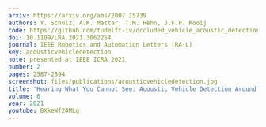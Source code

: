 ```yaml
---
arxiv: https://arxiv.org/abs/2007.15739
authors: Y. Schulz, A.K. Mattar, T.M. Hehn, J.F.P. Kooij
code: https://github.com/tudelft-iv/occluded_vehicle_acoustic_detection
doi: 10.1109/LRA.2021.3062254
journal: IEEE Robotics and Automation Letters (RA-L)
key: acousticvehicledetection
note: presented at IEEE ICRA 2021
number: 2
pages: 2587-2594
screenshot: files/publications/acousticvehicledetection.jpg
title: 'Hearing What You Cannot See: Acoustic Vehicle Detection Around Corners'
volume: 6
year: 2021
youtube: BXkeWf24MLg
---
```


